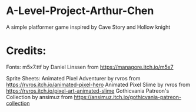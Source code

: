 # A-Level-Project-Arthur-Chen

A simple platformer game inspired by Cave Story and Hollow knight

# Credits:

Fonts:
m5x7.ttf by Daniel Linssen from https://managore.itch.io/m5x7

Sprite Sheets:
Animated Pixel Adventurer by rvros from https://rvros.itch.io/animated-pixel-hero
Animated Pixel Slime by rvros from https://rvros.itch.io/pixel-art-animated-slime
Gothicvania Patreon's Collection by ansimuz from https://ansimuz.itch.io/gothicvania-patreon-collection
